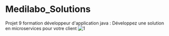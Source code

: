 # Medilabo_Solutions
Projet 9 formation développeur d'application java : Développez une solution en microservices pour votre client
![1](https://github.com/j-sicard/Medilabo_Solutions/assets/106332407/537f9a42-51fe-46da-8f26-589df481f9b8)
